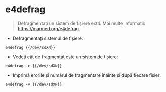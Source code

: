 # e4defrag

> Defragmentați un sistem de fișiere ext4.
> Mai multe informații: <https://manned.org/e4defrag>.

- Defragmentați sistemul de fișiere:

`e4defrag {{/dev/sdXN}}`

- Vedeți cât de fragmentat este un sistem de fișiere:

`e4defrag -c {{/dev/sdXN}}`

- Imprimă erorile și numărul de fragmentare înainte și după fiecare fișier:

`e4defrag -v {{/dev/sdXN}}`

